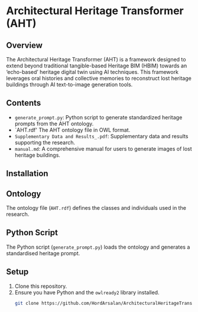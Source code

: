 # Architectural Heritage Transformer (AHT)

## Overview

The Architectural Heritage Transformer (AHT) is a framework designed to extend beyond traditional tangible-based Heritage BIM (HBIM) towards an ‘echo-based’ heritage digital twin using AI techniques. This framework leverages oral histories and collective memories to reconstruct lost heritage buildings through AI text-to-image generation tools.

## Contents
- `generate_prompt.py`: Python script to generate standardized heritage prompts from the AHT ontology.
- `AHT.rdf' The AHT ontology file in OWL format.
- `Supplementary Data and Results_.pdf`: Supplementary data and results supporting the research.
- `manual.md`: A comprehensive manual for users to generate images of lost heritage buildings.

## Installation

## Ontology

The ontology file (`AHT.rdf`) defines the classes and individuals used in the research.

## Python Script

The Python script (`generate_prompt.py`) loads the ontology and generates a standardised heritage prompt.

## Setup

1. Clone this repository.
2. Ensure you have Python and the `owlready2` library installed.
   ```sh
   git clone https://github.com/HordArsalan/ArchitecturalHeritageTransformer.git




